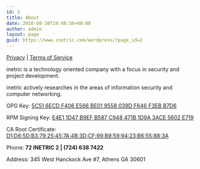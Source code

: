 ```yaml
---
id: 2
title: About
date: 2010-08-30T19:48:56+00:00
author: admin
layout: page
guid: https://www.inetric.com/wordpress/?page_id=2
---
```

<p id="top" />

[Privacy](/about/privacy) \| [Terms of Service](/about/terms-of-service)

inetric is a technology oriented company with a focus in security and project development.

inetric actively researches in the areas of information security and computer networking.

GPG Key: [5C51 6ECD F406 E566 BE01 9558 039D F646 F3EB B7D6](/downloads/inetric_pk.asc)

RPM Signing Key: [E4E1 1D47 B9EF B587 C948 471B 1D9A 3ACE 5602 E719](/repo/RPM-GPG-KEY-inetric)

CA Root Certificate: [D1:D6:5D:B3:79:25:45:7A:4B:3D:CF:99:B9:59:94:23:B6:55:88:3A](/downloads/ca/cert.crt)

Phone: **72 INETRIC 2 \| (724) 638 7422**

Address: 345 West Hanckock Ave #7, Athens GA 30601

﻿
